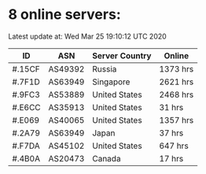 # 8 online servers:

Latest update at: Wed Mar 25 19:10:12 UTC 2020

| ID | ASN | Server Country | Online |
| -- | --- | -------------- | ------ |
| #.15CF | AS49392 | Russia | 1373 hrs |
| #.7F1D | AS63949 | Singapore | 2621 hrs |
| #.9FC3 | AS53889 | United States | 2468 hrs |
| #.E6CC | AS35913 | United States | 31 hrs |
| #.E069 | AS40065 | United States | 1357 hrs |
| #.2A79 | AS63949 | Japan | 37 hrs |
| #.F7DA | AS45102 | United States | 647 hrs |
| #.4B0A | AS20473 | Canada | 17 hrs |

